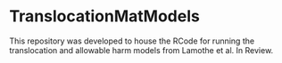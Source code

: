 # TranslocationMatModels

This repository was developed to house the RCode for running the translocation and allowable harm models from Lamothe et al. In Review. 
